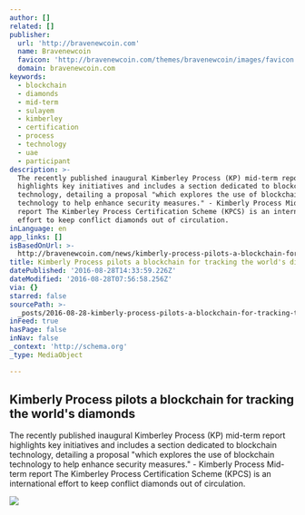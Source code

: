 ```yaml
---
author: []
related: []
publisher:
  url: 'http://bravenewcoin.com'
  name: Bravenewcoin
  favicon: 'http://bravenewcoin.com/themes/bravenewcoin/images/favicon.ico'
  domain: bravenewcoin.com
keywords:
  - blockchain
  - diamonds
  - mid-term
  - sulayem
  - kimberley
  - certification
  - process
  - technology
  - uae
  - participant
description: >-
  The recently published inaugural Kimberley Process (KP) mid-term report
  highlights key initiatives and includes a section dedicated to blockchain
  technology, detailing a proposal "which explores the use of blockchain
  technology to help enhance security measures." - Kimberly Process Mid-term
  report The Kimberley Process Certification Scheme (KPCS) is an international
  effort to keep conflict diamonds out of circulation.
inLanguage: en
app_links: []
isBasedOnUrl: >-
  http://bravenewcoin.com/news/kimberly-process-pilots-a-blockchain-for-tracking-the-worlds-diamonds/
title: Kimberly Process pilots a blockchain for tracking the world's diamonds
datePublished: '2016-08-28T14:33:59.226Z'
dateModified: '2016-08-28T07:56:58.256Z'
via: {}
starred: false
sourcePath: >-
  _posts/2016-08-28-kimberly-process-pilots-a-blockchain-for-tracking-the-world.md
inFeed: true
hasPage: false
inNav: false
_context: 'http://schema.org'
_type: MediaObject

---
```

<article style=""><h1>Kimberly Process pilots a blockchain for tracking the world's diamonds</h1><p>The recently published inaugural Kimberley Process (KP) mid-term report highlights key initiatives and includes a section dedicated to blockchain technology, detailing a proposal "which explores the use of blockchain technology to help enhance security measures." - Kimberly Process Mid-term report The Kimberley Process Certification Scheme (KPCS) is an international effort to keep conflict diamonds out of circulation.</p><img src="http://bravenewcoin.com/assets/Uploads/_resampled/CroppedImage400400-Diamonds-from-Catoka-mine.jpg" /></article>